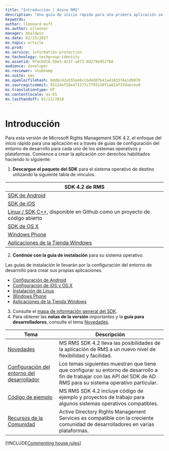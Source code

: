 ```yaml
---
title: "Introducción | Azure RMS"
description: "Una guía de inicio rápido para una primera aplicación se realiza a través de las guías de configuración del entorno de desarrollo para cada uno de los sistemas operativos y plataformas."
keywords: 
author: lleonard-msft
ms.author: alleonar
manager: mbaldwin
ms.date: 02/23/2017
ms.topic: article
ms.prod: 
ms.service: information-protection
ms.technology: techgroup-identity
ms.assetid: 9f4cbd16-58e5-421f-a472-8d279e952760
audience: developer
ms.reviewer: shubhamp
ms.suite: ems
ms.openlocfilehash: bddbc42a555ee6ccbd4dd7b41a4183374a1db070
ms.sourcegitcommit: 93124ef58e471277c7793130f1a82af33dabcea9
ms.translationtype: HT
ms.contentlocale: es-ES
ms.lasthandoff: 01/11/2018
---
```

# <a name="get-started"></a>Introducción

Para esta versión de Microsoft Rights Management SDK 4.2, el enfoque del inicio rápido para una aplicación es a través de guías de configuración del entorno de desarrollo para cada uno de los sistemas operativos y plataformas. Comience a crear la aplicación con derechos habilitados haciendo lo siguiente:

1. **Descargue el paquete del SDK** para el sistema operativo de destino utilizando la siguiente tabla de vínculos.

  |SDK 4.2 de RMS|
  |---------------|
  |[SDK de Android](http://Go.Microsoft.Com/FWLink/p/?LinkId=404271)|
  |[SDK de iOS](http://Go.Microsoft.Com/FWLink/p/?LinkId=404272)|
  |[Linux / SDK C++](https://github.com/AzureAD/rms-sdk-for-cpp), disponible en Github como un proyecto de código abierto|
  |[SDK de OS X](http://Go.Microsoft.Com/FWLink/p/?LinkId=404273)|
  |[Windows Phone](http://go.microsoft.com/fwlink/p/?LinkId=524758)|
  |[Aplicaciones de la Tienda Windows](http://go.microsoft.com/fwlink/p/?LinkID=526163)|

2. **Continúe con la guía de instalación** para su sistema operativo.

  Las guías de instalación le llevarán por la configuración del entorno de desarrollo para crear sus propias aplicaciones.
  - [Configuración de Android](android-sdk.md)
  - [Configuración de iOS y OS X](ios-sdk.md)          
  - [Instalación de Linux](linux-setup.md)              
  - [Windows Phone](windows-phone-apps.md)     
  - [Aplicaciones de la Tienda Windows](winrt-sdk.md)

3. Consulte el [mapa de información general del SDK](api-reference-4-2.md).
4. Para obtener las **notas de la versión** importantes y la **guía para desarrolladores**, consulte el tema [Novedades](release-notes.md).

  |Tema|Descripción|
  |-----|-----------|
  |[Novedades](release-notes.md)|MS RMS SDK 4.2 lleva las posibilidades de la aplicación de RMS a un nuevo nivel de flexibilidad y facilidad.|
  |[Configuración del entorno del desarrollador](setup-developer-environment.md)|Los temas siguientes muestran que tiene que configurar su entorno de desarrollo a fin de trabajar con las API del SDK de AD RMS para su sistema operativo particular.|
  |[Código de ejemplo](code-examples.md)|MS RMS SDK 4.2 incluye código de ejemplo y proyectos de trabajo para algunos sistemas operativos compatibles.|
  |[Recursos de la Comunidad](community-resources.md)|Active Directory Rights Management Services es compatible con la creciente comunidad de desarrolladores en varias plataformas.|

[!INCLUDE[Commenting house rules](../includes/houserules.md)]